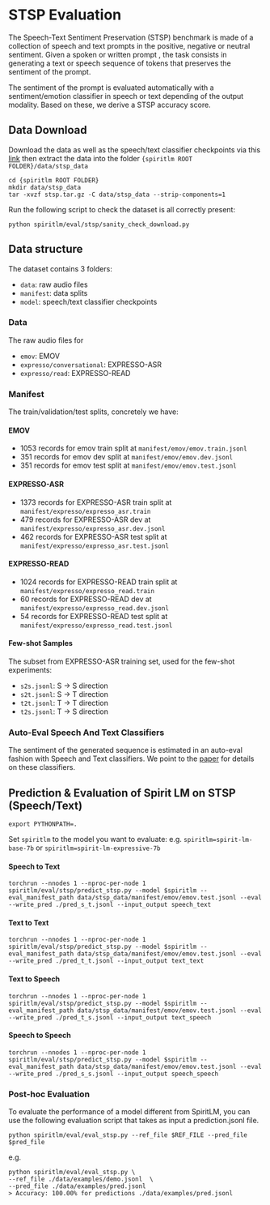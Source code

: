 # STSP Evaluation
The Speech-Text Sentiment Preservation (STSP) benchmark is made of a collection of speech and text prompts in the positive, negative or neutral sentiment.
Given a spoken or written prompt , the task consists in generating a text or speech sequence of tokens that preserves the sentiment of the prompt.

The sentiment of the prompt is evaluated automatically with a sentiment/emotion classifier in speech or text depending of the output modality.
Based on these, we derive a STSP accuracy score.

## Data Download
Download the data as well as the speech/text classifier checkpoints via this [link](https://dl.fbaipublicfiles.com/textless_nlp/spiritlm/stsp.tar.gz)
then extract the data into the folder `{spiritlm ROOT FOLDER}/data/stsp_data`
```
cd {spiritlm ROOT FOLDER}
mkdir data/stsp_data
tar -xvzf stsp.tar.gz -C data/stsp_data --strip-components=1
```
Run the following script to check the dataset is all correctly present:
```
python spiritlm/eval/stsp/sanity_check_download.py
```
## Data structure
The dataset contains 3 folders:
- `data`: raw audio files
- `manifest`: data splits
- `model`: speech/text classifier checkpoints
### Data
The raw audio files for
- `emov`: EMOV
- `expresso/conversational`: EXPRESSO-ASR
- `expresso/read`: EXPRESSO-READ

### Manifest
The train/validation/test splits, concretely we have:

#### EMOV
- 1053 records for emov train split at `manifest/emov/emov.train.jsonl`
- 351 records for emov dev split at `manifest/emov/emov.dev.jsonl`
- 351 records for emov test split at `manifest/emov/emov.test.jsonl`

#### EXPRESSO-ASR
- 1373 records for EXPRESSO-ASR train split at `manifest/expresso/expresso_asr.train`
- 479 records for EXPRESSO-ASR dev at `manifest/expresso/expresso_asr.dev.jsonl`
- 462 records for EXPRESSO-ASR test split at `manifest/expresso/expresso_asr.test.jsonl`

#### EXPRESSO-READ
- 1024 records for EXPRESSO-READ train split at `manifest/expresso/expresso_read.train`
- 60 records for EXPRESSO-READ dev at `manifest/expresso/expresso_read.dev.jsonl`
- 54 records for EXPRESSO-READ test split at `manifest/expresso/expresso_read.test.jsonl`

#### Few-shot Samples
The subset from EXPRESSO-ASR training set, used for the few-shot experiments:
- `s2s.jsonl`: S -> S direction
- `s2t.jsonl`: S -> T direction
- `t2t.jsonl`: T -> T direction
- `t2s.jsonl`: T -> S direction

### Auto-Eval Speech And Text Classifiers

The sentiment of the generated sequence is estimated in an auto-eval fashion with Speech and Text classifiers. We point to the [paper](https://arxiv.org/abs/2402.05755) for details on these classifiers.


## Prediction & Evaluation of Spirit LM on STSP (Speech/Text)

```export PYTHONPATH=.```

Set `spiritlm` to the model you want to evaluate: e.g. ```spiritlm=spirit-lm-base-7b``` or ```spiritlm=spirit-lm-expressive-7b```

#### Speech to Text
    torchrun --nnodes 1 --nproc-per-node 1 spiritlm/eval/stsp/predict_stsp.py --model $spiritlm --eval_manifest_path data/stsp_data/manifest/emov/emov.test.jsonl --eval --write_pred ./pred_s_t.jsonl --input_output speech_text
#### Text to Text
    torchrun --nnodes 1 --nproc-per-node 1 spiritlm/eval/stsp/predict_stsp.py --model $spiritlm --eval_manifest_path data/stsp_data/manifest/emov/emov.test.jsonl --eval --write_pred ./pred_t_t.jsonl --input_output text_text
#### Text to Speech
    torchrun --nnodes 1 --nproc-per-node 1 spiritlm/eval/stsp/predict_stsp.py --model $spiritlm --eval_manifest_path data/stsp_data/manifest/emov/emov.test.jsonl --eval --write_pred ./pred_t_s.jsonl --input_output text_speech
#### Speech to Speech
    torchrun --nnodes 1 --nproc-per-node 1 spiritlm/eval/stsp/predict_stsp.py --model $spiritlm --eval_manifest_path data/stsp_data/manifest/emov/emov.test.jsonl --eval --write_pred ./pred_s_s.jsonl --input_output speech_speech


### Post-hoc Evaluation

To evaluate the performance of a model different from SpiritLM, you can use the following evaluation script that takes as input a prediction.jsonl file.

```
python spiritlm/eval/eval_stsp.py --ref_file $REF_FILE --pred_file $pred_file
```

e.g.

```
python spiritlm/eval/eval_stsp.py \
--ref_file ./data/examples/demo.jsonl  \
--pred_file ./data/examples/pred.jsonl
> Accuracy: 100.00% for predictions ./data/examples/pred.jsonl
```
